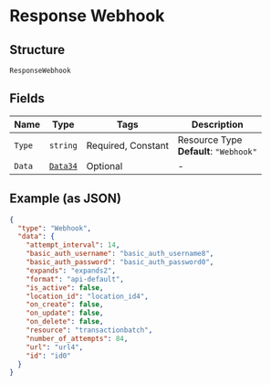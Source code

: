 
# Response Webhook

## Structure

`ResponseWebhook`

## Fields

| Name | Type | Tags | Description |
|  --- | --- | --- | --- |
| `Type` | `string` | Required, Constant | Resource Type<br>**Default**: `"Webhook"` |
| `Data` | [`Data34`](../../doc/models/data-34.md) | Optional | - |

## Example (as JSON)

```json
{
  "type": "Webhook",
  "data": {
    "attempt_interval": 14,
    "basic_auth_username": "basic_auth_username8",
    "basic_auth_password": "basic_auth_password0",
    "expands": "expands2",
    "format": "api-default",
    "is_active": false,
    "location_id": "location_id4",
    "on_create": false,
    "on_update": false,
    "on_delete": false,
    "resource": "transactionbatch",
    "number_of_attempts": 84,
    "url": "url4",
    "id": "id0"
  }
}
```

